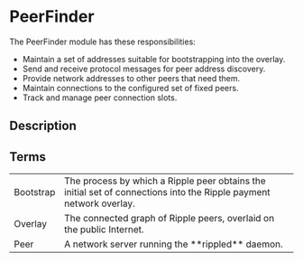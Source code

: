 # PeerFinder

The PeerFinder module has these responsibilities:

- Maintain a set of addresses suitable for bootstrapping into the overlay.
- Send and receive protocol messages for peer address discovery.
- Provide network addresses to other peers that need them.
- Maintain connections to the configured set of fixed peers.
- Track and manage peer connection slots.

## Description

## Terms

<table>
<tr>
  <td>Bootstrap</td>
  <td>The process by which a Ripple peer obtains the initial set of
      connections into the Ripple payment network overlay.
  </td></tr>
</tr>
<tr>
  <td>Overlay</td>
  <td>The connected graph of Ripple peers, overlaid on the public Internet.
  </td>
</tr>
<tr>
  <td>Peer</td>
  <td>A network server running the **rippled** daemon.
  </td>
</tr>
</table>
